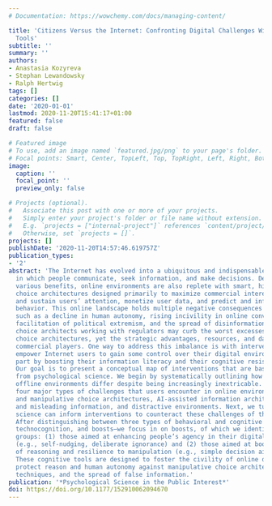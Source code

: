 ```yaml
---
# Documentation: https://wowchemy.com/docs/managing-content/

title: 'Citizens Versus the Internet: Confronting Digital Challenges With Cognitive
  Tools'
subtitle: ''
summary: ''
authors:
- Anastasia Kozyreva
- Stephan Lewandowsky
- Ralph Hertwig
tags: []
categories: []
date: '2020-01-01'
lastmod: 2020-11-20T15:41:17+01:00
featured: false
draft: false

# Featured image
# To use, add an image named `featured.jpg/png` to your page's folder.
# Focal points: Smart, Center, TopLeft, Top, TopRight, Left, Right, BottomLeft, Bottom, BottomRight.
image:
  caption: ''
  focal_point: ''
  preview_only: false

# Projects (optional).
#   Associate this post with one or more of your projects.
#   Simply enter your project's folder or file name without extension.
#   E.g. `projects = ["internal-project"]` references `content/project/deep-learning/index.md`.
#   Otherwise, set `projects = []`.
projects: []
publishDate: '2020-11-20T14:57:46.619757Z'
publication_types:
- '2'
abstract: 'The Internet has evolved into a ubiquitous and indispensable digital environment
  in which people communicate, seek information, and make decisions. Despite offering
  various benefits, online environments are also replete with smart, highly adaptive
  choice architectures designed primarily to maximize commercial interests, capture
  and sustain users’ attention, monetize user data, and predict and influence future
  behavior. This online landscape holds multiple negative consequences for society,
  such as a decline in human autonomy, rising incivility in online conversation, the
  facilitation of political extremism, and the spread of disinformation. Benevolent
  choice architects working with regulators may curb the worst excesses of manipulative
  choice architectures, yet the strategic advantages, resources, and data remain with
  commercial players. One way to address this imbalance is with interventions that
  empower Internet users to gain some control over their digital environments, in
  part by boosting their information literacy and their cognitive resistance to manipulation.
  Our goal is to present a conceptual map of interventions that are based on insights
  from psychological science. We begin by systematically outlining how online and
  offline environments differ despite being increasingly inextricable. We then identify
  four major types of challenges that users encounter in online environments: persuasive
  and manipulative choice architectures, AI-assisted information architectures, false
  and misleading information, and distractive environments. Next, we turn to how psychological
  science can inform interventions to counteract these challenges of the digital world.
  After distinguishing between three types of behavioral and cognitive interventions—nudges,
  technocognition, and boosts—we focus in on boosts, of which we identify two main
  groups: (1) those aimed at enhancing people’s agency in their digital environments
  (e.g., self-nudging, deliberate ignorance) and (2) those aimed at boosting competences
  of reasoning and resilience to manipulation (e.g., simple decision aids, inoculation).
  These cognitive tools are designed to foster the civility of online discourse and
  protect reason and human autonomy against manipulative choice architectures, attention-grabbing
  techniques, and the spread of false information.'
publication: '*Psychological Science in the Public Interest*'
doi: https://doi.org/10.1177/152910062094670
---
```

